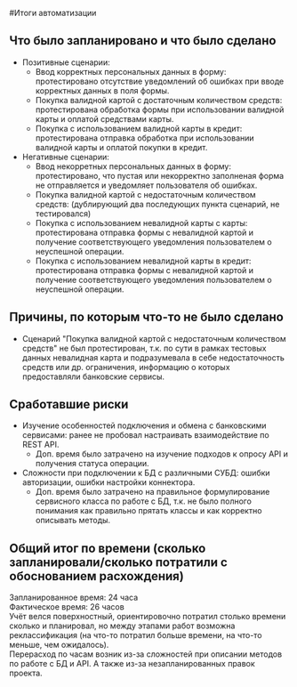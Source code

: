 #Итоги автоматизации
## Что было запланировано и что было сделано
* Позитивные сценарии:
    * Ввод корректных персональных данных в форму: протестировано отсутствие уведомлений об ошибках при вводе корректных данных в поля формы.
    * Покупка валидной картой с достаточным количеством средств: протестирована обработка формы при использовании валидной карты и оплатой средствами карты.
    * Покупка с использованием валидной карты в кредит: протестирована отправка обработка при использовании валидной карты и оплатой покупки в кредит.
* Негативные сценарии:
    * Ввод некорретных персональных данных в форму: протестировано, что пустая или некорректно заполненая форма не отправляется и уведомляет пользователя об ошибках.
    * Покупка валидной картой с недостаточным количеством средств: (дублирующий два последующих пункта сценарий, не тестировался)
    * Покупка с использованием невалидной карты с карты: протестирована отправка формы с невалидной картой и получение соответствующего уведомления пользователем о неуспешной операции.
    * Покупка с использованием невалидной карты в кредит: протестирована отправка формы с невалидной картой и получение соответствующего уведомления пользователем о неуспешной операции.
## Причины, по которым что-то не было сделано
* Сценарий "Покупка валидной картой с недостаточным количеством средств" не был протестирован, т.к. по сути в рамках тестовых данных невалидная карта и подразумевала в себе недостаточность средств или др. ограничения, информацию о которых предоставляли банковские сервисы.
## Сработавшие риски
* Изучение особенностей подключения и обмена с банковскими сервисами: ранее не пробовал настраивать взаимодействие по REST API.
    * Доп. время было затрачено на изучение подходов к опросу API и получения статуса операции.
* Сложности при подключении к БД с различными СУБД: ошибки авторизации, ошибки настройки коннектора. 
    * Доп. время было затрачено на правильное формулирование сервисного класса по работе с БД, т.к. не было полного понимания как правильно прятать классы и как корректно описывать методы.
## Общий итог по времени (сколько запланировали/сколько потратили с обоснованием расхождения)
Запланированное время: 24 часа\
Фактическое время: 26 часов\
Учёт велся поверхностный, ориентировочно потратил столько времени сколько и планировал, но между этапами работ возможна реклассификация (на что-то потратил больше времени, на что-то меньше, чем ожидалось).\
Перерасход по часам возник из-за сложностей при описании методов по работе с БД и API. А также из-за незапланированных правок проекта. 